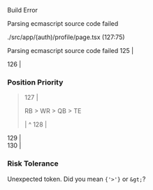 Build Error


Parsing ecmascript source code failed

./src/app/(auth)/profile/page.tsx (127:75)

Parsing ecmascript source code failed
  125 |               <div>
  126 |                 <h3 className="text-sm font-medium mb-2">Position Priority</h3>
> 127 |                 <p className="text-sm text-muted-foreground">RB > WR > QB > TE</p>
      |                                                                           ^
  128 |               </div>
  129 |               <div>
  130 |                 <h3 className="text-sm font-medium mb-2">Risk Tolerance</h3>

Unexpected token. Did you mean `{'>'}` or `&gt;`?